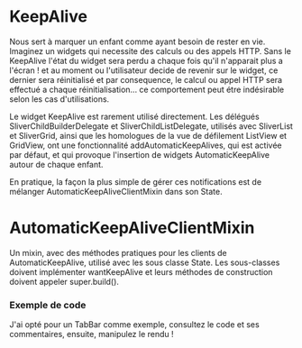 # KeepAlive

Nous sert à marquer un enfant comme ayant besoin de rester en vie. Imaginez un widgets qui necessite des calculs
ou des appels HTTP. Sans le KeepAlive l'état du widget sera perdu a chaque fois qu'il n'apparait plus a l'écran ! et au moment
ou l'utilisateur decide de revenir sur le widget, ce dernier sera réinitialisé et par consequence, le calcul ou appel HTTP sera effectué
a chaque réinitialisation...  ce comportement peut étre indésirable selon les cas d'utilisations.

Le widget KeepAlive est rarement utilisé directement. Les délégués SliverChildBuilderDelegate et SliverChildListDelegate, 
utilisés avec SliverList et SliverGrid, ainsi que les homologues de la vue de défilement ListView et GridView, ont une fonctionnalité
addAutomaticKeepAlives, qui est activée par défaut, et qui provoque l'insertion de widgets AutomaticKeepAlive autour de chaque enfant.

En pratique, la façon la plus simple de gérer ces notifications est de mélanger AutomaticKeepAliveClientMixin dans son State. 


# AutomaticKeepAliveClientMixin

Un mixin, avec des méthodes pratiques pour les clients de AutomaticKeepAlive, utilisé avec les sous classe State.
Les sous-classes doivent implémenter wantKeepAlive et leurs méthodes de construction doivent appeler super.build().

### Exemple de code
J'ai opté pour un TabBar comme exemple, consultez le code et ses commentaires, ensuite, manipulez le rendu !




